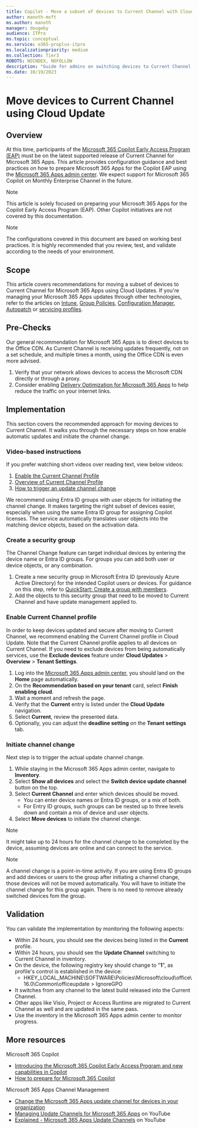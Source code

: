```yaml
---
title: Copilot - Move a subset of devices to Current Channel with Cloud Update
author: manoth-msft
ms.author: manoth
manager: dougeby
audience: ITPro
ms.topic: conceptual
ms.service: o365-proplus-itpro
ms.localizationpriority: medium
ms.collection: Tier3
ROBOTS: NOINDEX, NOFOLLOW
description: "Guide for admins on switching devices to Current Channel for Microsoft 365 Apps using Cloud Update"
ms.date: 10/19/2023
---
```


# Move devices to Current Channel using Cloud Update

## Overview

At this time, participants of the [Microsoft 365 Copilot Early Access Program (EAP)](https://www.microsoft.com/en-us/microsoft-365/blog/2023/05/09/introducing-the-microsoft-365-copilot-early-access-program-and-new-capabilities-in-copilot/) must be on the latest supported release of Current Channel for Microsoft 365 Apps. This article provides configuration guidance and best practices on how to prepare Microsoft 365 Apps for the Copilot EAP using the [Microsoft 365 Apps admin center](https://config.office.com). We expect support for Microsoft 365 Copilot on Monthly Enterprise Channel in the future.

> [!NOTE]
> This article is solely focused on preparing your Microsoft 365 Apps for the Copilot Early Access Program (EAP). Other Copilot initiatives are not covered by this documentation.

> [!NOTE]
> The configurations covered in this document are based on working best practices. It is highly recommended that you review, test, and validate according to the needs of your environment.
 
## Scope
This article covers recommendations for moving a subset of devices to Current Channel for Microsoft 365 Apps using Cloud Updates. If you're managing your Microsoft 365 Apps updates through other technologies, refer to the articles on [Intune](move-devices-channel-intune.md), [Group Policies](move-devices-channel-group-policy.md), [Configuration Manager](move-devices-channel-configmgr.md), [Autopatch](move-devices-channel-autopatch.md) or [servicing profiles](move-devices-channel-servicingprofiles.md).

## Pre-Checks
Our general recommendation for Microsoft 365 Apps is to direct devices to the Office CDN. As Current Channel is receiving updates frequently, not on a set schedule, and multiple times a month, using the Office CDN is even more advised.
1.	Verify that your network allows devices to access the Microsoft CDN directly or through a proxy.
2.	Consider enabling [Delivery Optimization for Microsoft 365 Apps](../delivery-optimization.md) to help reduce the traffic on your internet links.

## Implementation
This section covers the recommended approach for moving devices to Current Channel. It walks you through the necessary steps on how enable automatic updates and initiate the channel change.

### Video-based instructions
If you prefer watching short videos over reading text, view below videos:
1. [Enable the Current Channel Profile](https://youtu.be/lRegLZUjkUY)
2. [Overview of Current Channel Profile](https://youtu.be/wwguIOw788I)
3. [How to trigger an update channel change](https://youtu.be/tFmktdQsKgY)

We recommend using Entra ID groups with user objects for initiating the channel change. It makes targeting the right subset of devices easier, especially when using the same Entra ID group for assigning Copilot licenses. The service automatically translates user objects into the matching device objects, based on the activation data.

### Create a security group
The Channel Change feature can target individual devices by entering the device name or Entra ID groups. For groups you can add both user or device objects, or any combination. 

1.	Create a new security group in Microsoft Entra ID (previously Azure Active Directory) for the intended Copilot users or devices. For guidance on this step, refer to [QuickStart: Create a group with members](/azure/active-directory/fundamentals/groups-view-azure-portal).
2.	Add the objects to this security group that need to be moved to Current Channel and have update management applied to. 

### Enable Current Channel profile
In order to keep devices updated and secure after moving to Current Channel, we recommend enabling the Current Channel profile in Cloud Update. Note that the Current Channel profile applies to all devices on Current Channel. If you need to exclude devices from being automatically services, use the **Exclude devices** feature under **Cloud Updates** > **Overview** > **Tenant Settings**.

1. Log into the [Microsoft 365 Apps admin center](https://config.office.com), you should land on the **Home** page automatically.
2. On the **Recommendation based on your tenant** card, select **Finish enabling cloud**.
3. Wait a moment and refresh the page.
4. Verify that the **Current** entry is listed under the **Cloud Update** navigation.
5. Select **Current**, review the presented data.
6. Optionally, you can adjust the **deadline setting** on the **Tenant settings** tab.

### Initiate channel change
Next step is to trigger the actual update channel change.
1. While staying in the Microsoft 365 Apps admin center, navigate to **Inventory**.
2. Select **Show all devices** and select the **Switch device update channel** button on the top.
3. Select **Current Channel** and enter which devices should be moved.
    - You can enter device names or Entra ID groups, or a mix of both.
    - For Entry ID groups, such groups can be nested up to three levels down and contain a mix of device and user objects.
4. Select **Move devices** to initiate the channel change.

> [!NOTE]
> It might take up to 24 hours for the channel change to be completed by the device, assuming devices are online and can connect to the service.

> [!NOTE]
> A channel change is a point-in-time activity. If you are using Entra ID groups and add devices or users to the group after initiating a channel change, those devices will not be moved automatically. You will have to initiate the channel change for this group again. There is no need to remove already switched devices fom the group.

## Validation
You can validate the implementation by monitoring the following aspects:
- Within 24 hours, you should see the devices being listed in the **Current** profile.
- Within 24 hours, you should see the **Update Channel** switching to Current Channel in inventory.
- On the device, the following registry key should change to "**1**", as profile's control is established in the device:
   - HKEY_LOCAL_MACHINE\SOFTWARE\Policies\Microsoft\cloud\office\16.0\Common\officeupdate > IgnoreGPO
- It switches from any channel to the latest build released into the Current Channel.
- Other apps like Visio, Project or Access Runtime are migrated to Current Channel as well and are updated in the same pass.
- Use the inventory in the Microsoft 365 Apps admin center to monitor progress.

## More resources
Microsoft 365 Copilot
- [Introducing the Microsoft 365 Copilot Early Access Program and new capabilities in Copilot](https://www.microsoft.com/en-us/microsoft-365/blog/2023/05/09/introducing-the-microsoft-365-copilot-early-access-program-and-new-capabilities-in-copilot/)
- [How to prepare for Microsoft 365 Copilot](https://techcommunity.microsoft.com/t5/microsoft-365-copilot/how-to-prepare-for-microsoft-365-copilot/ba-p/3851566)

Microsoft 365 Apps Channel Management
- [Change the Microsoft 365 Apps update channel for devices in your organization](./change-update-channels.md)
-	[Managing Update Channels for Microsoft 365 Apps](https://www.youtube.com/watch?v=rIpoloAZnSg) on YouTube
-	[Explained - Microsoft 365 Apps Update Channels](https://www.youtube.com/watch?v=eNn4PDkmo7s) on YouTube
